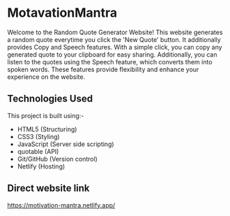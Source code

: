 # MotavationMantra
Welcome to the Random Quote Generator Website! This website generates a random quote everytime you click the 'New Quote' button. It additionally provides Copy and Speech features. With a simple click, you can copy any generated quote to your clipboard for easy sharing. Additionally, you can listen to the quotes using the Speech feature, which converts them into spoken words. These features provide flexibility and enhance your experience on the website.

## Technologies Used
This project is built using:-  
 - HTML5 (Structuring)  
 - CSS3 (Styling)  
 - JavaScript (Server side scripting)  
 - quotable (API)  
 - Git/GitHub (Version control)  
 - Netlify (Hosting)  
 
 ## Direct website link
  https://motivation-mantra.netlify.app/
